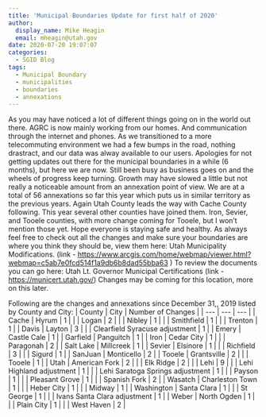 ```yaml
---
title: 'Municipal Boundaries Update for first half of 2020'
author:
  display_name: Mike Heagin
  email: mheagin@utah.gov
date: 2020-07-20 19:07:07
categories:
  - SGID Blog
tags:
  - Municipal Boundary
  - municipalities
  - boundaries
  - annexations
---
```


   As you may have noticed a lot of different things going on in the world out there. AGRC is now mainly working from our homes. And communication through the internet and phones. As we transitioned to a more telecommuting environment we had a few bumps in the road, nothing drastract, and our data was alway available to our users.
Apologies for not getting updates out there for the municipal boundaries in a while (6 months), but here we are now. Still been busy as business goes on and the wheels of progress keep turning. Growth may have slowed a little but not really a noticeable amount from an annexation point of view.
We are at a total of 56 annexations so far this year which puts us in similar territory as the previous years. Again Utah County leads the way with Cache County following. This year several other counties have joined them. Iron, Sevier, and Tooele counties, with more change coming for Tooele, but I won’t mention those yet.
   Hope everyone is staying safe and healthy. As always feel free to check out all the changes and make sure your boundaries are where you think they should be, view them here: Utah Municipality Modifications.
(link - https://www.arcgis.com/home/webmap/viewer.html?webmap=c5ab7e0fcd514f1a9db6b8dad55bba63 )
To review the documents you can go here: Utah Lt. Governor Municipal Certifications
(link - https://municert.utah.gov/) Changes may be coming for this location, more on this later.

Following are the changes and annexations since December 31,, 2019 listed by County and City:
| County | City | Number of Changes |
| --- | --- | --- |
| Cache | Hyrum | 1 |
| | Logan | 2 |
| | Nibley | 1 |
| | Smithfield | 1 |
| | Trenton | 1 |
| Davis | Layton | 3 |
| | Clearfield Syracuse adjustment | 1 |
| Emery | Castle Cale | 1 |
| Garfield | Panguitch  | 1 |
| Iron | Cedar City  | 1 |
| | Paragonah | 2 |
| Salt Lake | Millcreek | 1 |
| Sevier | Elsinore | 1 |
| | Richfield | 3 |
| | Sigurd | 1 |
| SanJuan | Monticello | 2 |
| Tooele | Grantsville | 2 |
| | Tooele | 1 |
| Utah | American Fork | 2 |
| | Elk Ridge | 2 |
| | Lehi | 9 |
| | Lehi Highland adjustment | 1 |
| | Lehi Saratoga Springs adjustment | 1 |
| | Payson  | 1 |
| | Pleasant Grove  | 1 |
| | Spanish Fork  | 2 |
| Wasatch | Charleston Town | 1 |
| | Heber City  | 1 |
| | Midway  | 1 |
| Washington | Santa Clara  | 1 |
| | St George  | 1 |
| | Ivans Santa Clara adjustment  | 1 |
| Weber | North Ogden | 1 |
| | Plain City  | 1 |
| | West Haven  | 2 |
